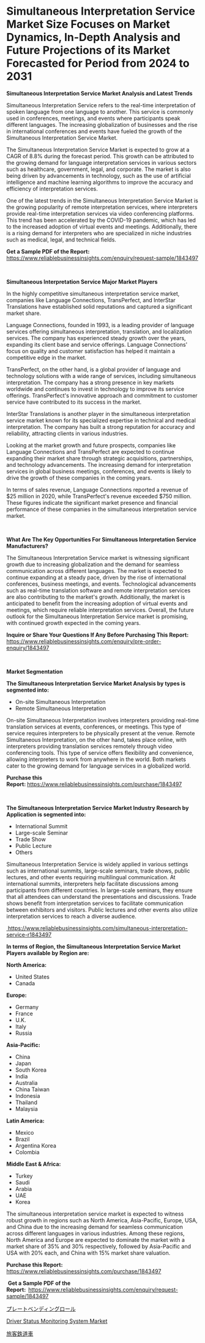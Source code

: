 <p><h1>Simultaneous Interpretation Service Market Size Focuses on Market Dynamics, In-Depth Analysis and Future Projections of its Market Forecasted for Period from 2024 to 2031</h1></p><p><strong>Simultaneous Interpretation Service Market Analysis and Latest Trends</strong></p>
<p><p>Simultaneous Interpretation Service refers to the real-time interpretation of spoken language from one language to another. This service is commonly used in conferences, meetings, and events where participants speak different languages. The increasing globalization of businesses and the rise in international conferences and events have fueled the growth of the Simultaneous Interpretation Service Market.</p><p>The Simultaneous Interpretation Service Market is expected to grow at a CAGR of 8.8% during the forecast period. This growth can be attributed to the growing demand for language interpretation services in various sectors such as healthcare, government, legal, and corporate. The market is also being driven by advancements in technology, such as the use of artificial intelligence and machine learning algorithms to improve the accuracy and efficiency of interpretation services.</p><p>One of the latest trends in the Simultaneous Interpretation Service Market is the growing popularity of remote interpretation services, where interpreters provide real-time interpretation services via video conferencing platforms. This trend has been accelerated by the COVID-19 pandemic, which has led to the increased adoption of virtual events and meetings. Additionally, there is a rising demand for interpreters who are specialized in niche industries such as medical, legal, and technical fields.</p></p>
<p><strong>Get a Sample PDF of the Report:&nbsp;</strong> <a href="https://www.reliablebusinessinsights.com/enquiry/request-sample/1843497">https://www.reliablebusinessinsights.com/enquiry/request-sample/1843497</a></p>
<p>&nbsp;</p>
<p><strong>Simultaneous Interpretation Service Major Market Players</strong></p>
<p><p>In the highly competitive simultaneous interpretation service market, companies like Language Connections, TransPerfect, and InterStar Translations have established solid reputations and captured a significant market share. </p><p>Language Connections, founded in 1993, is a leading provider of language services offering simultaneous interpretation, translation, and localization services. The company has experienced steady growth over the years, expanding its client base and service offerings. Language Connections' focus on quality and customer satisfaction has helped it maintain a competitive edge in the market.</p><p>TransPerfect, on the other hand, is a global provider of language and technology solutions with a wide range of services, including simultaneous interpretation. The company has a strong presence in key markets worldwide and continues to invest in technology to improve its service offerings. TransPerfect's innovative approach and commitment to customer service have contributed to its success in the market.</p><p>InterStar Translations is another player in the simultaneous interpretation service market known for its specialized expertise in technical and medical interpretation. The company has built a strong reputation for accuracy and reliability, attracting clients in various industries.</p><p>Looking at the market growth and future prospects, companies like Language Connections and TransPerfect are expected to continue expanding their market share through strategic acquisitions, partnerships, and technology advancements. The increasing demand for interpretation services in global business meetings, conferences, and events is likely to drive the growth of these companies in the coming years.</p><p>In terms of sales revenue, Language Connections reported a revenue of $25 million in 2020, while TransPerfect's revenue exceeded $750 million. These figures indicate the significant market presence and financial performance of these companies in the simultaneous interpretation service market.</p></p>
<p>&nbsp;</p>
<p><strong>What Are The Key Opportunities For Simultaneous Interpretation Service Manufacturers?</strong></p>
<p><p>The Simultaneous Interpretation Service market is witnessing significant growth due to increasing globalization and the demand for seamless communication across different languages. The market is expected to continue expanding at a steady pace, driven by the rise of international conferences, business meetings, and events. Technological advancements such as real-time translation software and remote interpretation services are also contributing to the market's growth. Additionally, the market is anticipated to benefit from the increasing adoption of virtual events and meetings, which require reliable interpretation services. Overall, the future outlook for the Simultaneous Interpretation Service market is promising, with continued growth expected in the coming years.</p></p>
<p><strong>Inquire or Share Your Questions If Any Before Purchasing This Report:</strong> <a href="https://www.reliablebusinessinsights.com/enquiry/pre-order-enquiry/1843497">https://www.reliablebusinessinsights.com/enquiry/pre-order-enquiry/1843497</a></p>
<p>&nbsp;</p>
<p><strong>Market Segmentation</strong></p>
<p><strong>The Simultaneous Interpretation Service Market Analysis by types is segmented into:</strong></p>
<p><ul><li>On-site Simultaneous Interpretation</li><li>Remote Simultaneous Interpretation</li></ul></p>
<p><p>On-site Simultaneous Interpretation involves interpreters providing real-time translation services at events, conferences, or meetings. This type of service requires interpreters to be physically present at the venue. Remote Simultaneous Interpretation, on the other hand, takes place online, with interpreters providing translation services remotely through video conferencing tools. This type of service offers flexibility and convenience, allowing interpreters to work from anywhere in the world. Both markets cater to the growing demand for language services in a globalized world.</p></p>
<p><strong>Purchase this Report:&nbsp;</strong><a href="https://www.reliablebusinessinsights.com/purchase/1843497">https://www.reliablebusinessinsights.com/purchase/1843497</a></p>
<p>&nbsp;</p>
<p><strong>The Simultaneous Interpretation Service Market Industry Research by Application is segmented into:</strong></p>
<p><ul><li>International Summit</li><li>Large-scale Seminar</li><li>Trade Show</li><li>Public Lecture</li><li>Others</li></ul></p>
<p><p>Simultaneous Interpretation Service is widely applied in various settings such as international summits, large-scale seminars, trade shows, public lectures, and other events requiring multilingual communication. At international summits, interpreters help facilitate discussions among participants from different countries. In large-scale seminars, they ensure that all attendees can understand the presentations and discussions. Trade shows benefit from interpretation services to facilitate communication between exhibitors and visitors. Public lectures and other events also utilize interpretation services to reach a diverse audience.</p></p>
<p><a href="https://www.reliablebusinessinsights.com/simultaneous-interpretation-service-r1843497">&nbsp;https://www.reliablebusinessinsights.com/simultaneous-interpretation-service-r1843497</a></p>
<p><strong>In terms of Region, the Simultaneous Interpretation Service Market Players available by Region are:</strong></p>
<p>
    <p> <strong> North America: </strong>
        <ul>
            <li>United States</li>
            <li>Canada</li>
        </ul>
        </p> 
    <p> <strong> Europe: </strong>
        <ul>
            <li>Germany</li>
            <li>France</li>
            <li>U.K.</li>
            <li>Italy</li>
            <li>Russia</li>
        </ul>
        </p> 
    <p> <strong> Asia-Pacific: </strong>
        <ul>
            <li>China</li>
            <li>Japan</li>
            <li>South Korea</li>
            <li>India</li>
            <li>Australia</li>
            <li>China Taiwan</li>
            <li>Indonesia</li>
            <li>Thailand</li>
            <li>Malaysia</li>
        </ul>
        </p> 
    <p> <strong> Latin America: </strong>
        <ul>
            <li>Mexico</li>
            <li>Brazil</li>
            <li>Argentina Korea</li>
            <li>Colombia</li>
        </ul>
        </p> 
    <p> <strong> Middle East & Africa: </strong>
        <ul>
            <li>Turkey</li>
            <li>Saudi</li>
            <li>Arabia</li>
            <li>UAE</li>
            <li>Korea</li>
        </ul>
    </p>
    </p>
<p><p>The simultaneous interpretation service market is expected to witness robust growth in regions such as North America, Asia-Pacific, Europe, USA, and China due to the increasing demand for seamless communication across different languages in various industries. Among these regions, North America and Europe are expected to dominate the market with a market share of 35% and 30% respectively, followed by Asia-Pacific and USA with 20% each, and China with 15% market share valuation.</p></p>
<p><strong>Purchase this Report: </strong><a href="https://www.reliablebusinessinsights.com/purchase/1843497">https://www.reliablebusinessinsights.com/purchase/1843497</a></p>
<p>&nbsp;<strong>Get a Sample PDF of the Report:&nbsp;&nbsp;</strong><a href="https://www.reliablebusinessinsights.com/enquiry/request-sample/1843497">https://www.reliablebusinessinsights.com/enquiry/request-sample/1843497</a></p>
<p><strong></strong></p>
<p><p><a href="https://github.com/avwofrml53535/Market-Research-Report-List-3/blob/main/9625848181414.md">プレートベンディングロール</a></p><p><a href="https://github.com/sosoelmasry38/Market-Research-Report-List-1/blob/main/driver-status-monitoring-system-market.md">Driver Status Monitoring System Market</a></p><p><a href="https://github.com/JanickJohns/Market-Research-Report-List-1/blob/main/4398116181413.md">旅客鉄道車</a></p></p>